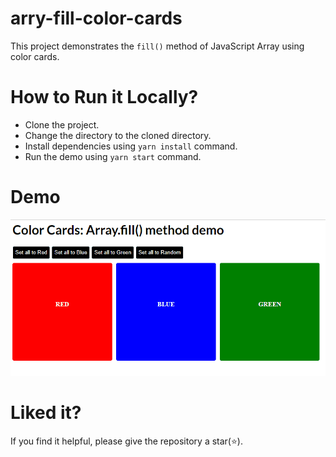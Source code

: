 # arry-fill-color-cards

This project demonstrates the `fill()` method of JavaScript Array using color cards.

# How to Run it Locally?
- Clone the project.
- Change the directory to the cloned directory.
- Install dependencies using `yarn install` command.
- Run the demo using `yarn start` command.

# Demo

<img src='./arra_fill_demo.gif' alt="fill-demo" />


# Liked it?
If you find it helpful, please give the repository a star(⭐).
